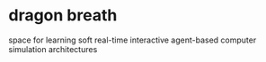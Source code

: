 # dragon breath
space for learning soft real-time interactive agent-based computer simulation architectures